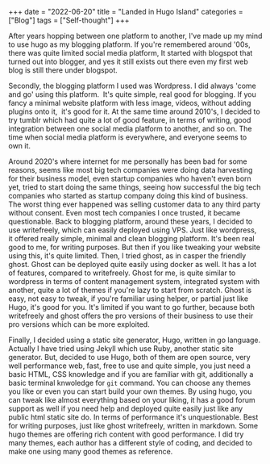 +++
date = "2022-06-20"
title = "Landed in Hugo Island"
categories = ["Blog"]
tags = ["Self-thought"]
+++

After years hopping between one platform to another, I've made up my mind to use hugo as my blogging platform. If you're remembered around '00s, there was quite limited social media platform, It started with blogspot that turned out into blogger, and yes it still exists out there even my first web blog is still there under blogspot. 

Secondly, the blogging platform I used was Wordpress. I did always 'come and go' using this platform.  It's quite simple, real good for blogging. If you fancy a minimal website platform with less image, videos, without adding plugins onto it,  it's good for it. At the same time around 2010's, I decided to try tumblr which had quite a lot of good feature, in terms of writing, good integration between one social media platform to another, and so on. The time when social media platform is everywhere, and everyone seems to own it.

Around 2020's where internet for me personally has been bad for some reasons, seems like most big tech companies were doing data harvesting for their business model, even startup companies who haven't even born yet, tried to start doing the same things, seeing how successful the big tech companies who started as startup company doing this kind of business. The worst thing ever happened was selling customer data to any third party without consent. Even most tech companies I once trusted, it became questionable. Back to blogging platform, around these years, I decided to use writefreely, which can easily deployed using VPS. Just like wordpress, it offered really simple, minimal and clean blogging platform. It's been real good to me, for writing purposes. But then if you like tweaking your website using this, it's quite limited. Then, I tried ghost, as in casper the friendly ghost. Ghost can be deployed quite easily using docker as well. It has a lot of features, compared to writefreely. Ghost for me, is quite similar to wordpress in terms of content management system, integrated system with another, quite a lot of themes if you're lazy to start from scratch. Ghost is easy, not easy to tweak, if you're familiar using helper, or partial just like Hugo, it's good for you. It's limited if you want to go further, because both writefreely and ghost offers the pro versions of their business to use their pro versions which can be more exploited.

Finally, I decided using a static site generator, Hugo, written in go language. Actually I have tried using Jekyll which use Ruby, another static site generator. But, decided to use Hugo, both of them are open source, very well performance web, fast, free to use and quite simple, you just need a basic HTML, CSS knowledge and if you are familiar with git, additionally a basic terminal knwoledge for ```git``` command. You can choose any themes you like or even you can start build your own themes. By using hugo, you can tweak like almost everything based on your liking, it has a good forum support as well if you need help and deployed quite easily just like any public html  static site do. In terms of performance it's unquestionable. Best for writing purposes, just like ghost writefreely, written in markdown. Some hugo themes are offering rich content with good performance. I did try many themes, each author has a different style of coding, and decided to make one using many good themes as reference.